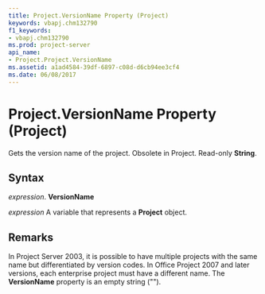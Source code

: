 ```yaml
---
title: Project.VersionName Property (Project)
keywords: vbapj.chm132790
f1_keywords:
- vbapj.chm132790
ms.prod: project-server
api_name:
- Project.Project.VersionName
ms.assetid: a1ad4584-39df-6897-c08d-d6cb94ee3cf4
ms.date: 06/08/2017
---
```



# Project.VersionName Property (Project)

Gets the version name of the project. Obsolete in Project. Read-only  **String**.


## Syntax

 _expression_. **VersionName**

 _expression_ A variable that represents a **Project** object.


## Remarks

In Project Server 2003, it is possible to have multiple projects with the same name but differentiated by version codes. In Office Project 2007 and later versions, each enterprise project must have a different name. The  **VersionName** property is an empty string ("").


